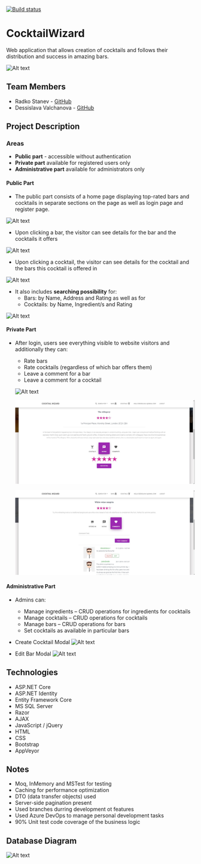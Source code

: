 [![Build status](https://ci.appveyor.com/api/projects/status/n5m3rut1wsx5j1xx?svg=true)](https://ci.appveyor.com/project/RadkoStanev/cocktailwizard)
# CocktailWizard
Web application that allows creation of cocktails and follows their distribution and success in amazing bars.

![Alt text](https://github.com/radkostanev/CocktailWizard/blob/master/Images/HomeScreen.jpg)

## Team Members
* Radko Stanev - [GitHub](https://github.com/radkostanev)
* Dessislava Valchanova - [GitHub](https://github.com/dessislavav)

## Project Description
### Areas
* **Public part** -  accessible without authentication
* **Private part** available for registered users only
* **Administrative part** available for administrators only

#### Public Part
* The public part consists of a home page displaying top-rated bars and cocktails in separate sections on the page as well as login page and register page.

![Alt text](https://github.com/radkostanev/CocktailWizard/blob/master/Images/HomeScreen_2.jpg)
* Upon clicking a bar, the visitor can see details for the bar and the cocktails it offers

![Alt text](https://github.com/radkostanev/CocktailWizard/blob/master/Images/BarView.jpg)
* Upon clicking a cocktail, the visitor can see details for the cocktail and the bars this cocktail is offered in

![Alt text](https://github.com/radkostanev/CocktailWizard/blob/master/Images/CocktailDetails.jpg)
* It also includes **searching possibility** for: 
     * Bars: by Name, Address and Rating	as well as for 
     * Cocktails: by Name, Ingredient/s and Rating
     
![Alt text](https://github.com/radkostanev/CocktailWizard/blob/master/Images/Search.jpg)

#### Private Part

* After login, users see everything visible to website visitors and additionally they can:
     * Rate bars
     * Rate cocktails (regardless of which bar offers them)
     * Leave a comment for a bar
     * Leave a comment for a cocktail
     
     ![Alt text](https://github.com/radkostanev/CocktailWizard/blob/master/Images/LoginView.jpg)
     
     ![Alt text](addRating.jpg)
     
     ![Alt text](addComment.jpg)

#### Administrative Part
* Admins can:
     * Manage ingredients – CRUD operations for ingredients for cocktails
     * Manage cocktails – CRUD operations for cocktails
     * Manage bars – CRUD operations for bars
     * Set cocktails as available in particular bars 
     
* Create Cocktail Modal
![Alt text](https://github.com/radkostanev/CocktailWizard/blob/master/Images/CreateModal.jpg)

* Edit Bar Modal
![Alt text](https://github.com/radkostanev/CocktailWizard/blob/master/Images/EditModal.jpg)

## Technologies
* ASP.NET Core
* ASP.NET Identity
* Entity Framework Core
* MS SQL Server
* Razor
* AJAX
* JavaScript / jQuery
* HTML
* CSS
* Bootstrap
* AppVeyor

## Notes
* Moq, InMemory and MSTest for testing
* Caching for performance optimization
* DTO (data transfer objects) used
* Server-side pagination present
* Used branches durring development ot features
* Used Azure DevOps to manage personal development tasks
* 90% Unit test code coverage of the business logic

## Database Diagram
![Alt text](https://github.com/radkostanev/CocktailWizard/blob/master/Images/DatabaseDiagram.png)
